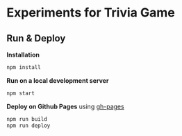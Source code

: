 # Experiments for Trivia Game


## Run & Deploy

**Installation**
```bash
npm install
```

**Run on a local development server**
```bash
npm start
```


**Deploy on Github Pages** using [gh-pages](https://www.npmjs.com/package/gh-pages)
```bash
npm run build
npm run deploy
```
